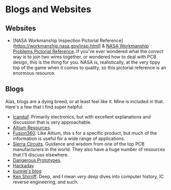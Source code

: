 # Blogs and Websites


## Websites

* [NASA Workmanship Inspection Pictorial
  Reference](https://workmanship.nasa.gov/insp.html] & [NASA Workmanship
  Problems Pictorial Reference](https://nepp.nasa.gov/index.cfm/5575).
  If you've ever wondered what the _correct_ way is to join two wires
  together, or wondered how to deal with PCB design, this is the thing
  for you. NASA is, realistically, at the very tippy top of the game
  when it comes to quality, so this pictorial reference is an enormous
  resource.
  
## Blogs

Alas, blogs are a dying breed, or at least feel like it. Mine is included in
that. Here's a few that I find super helpful:

* [lcamtuf](https://lcamtuf.substack.com). Primarily electronics, but with
  excellent explanations and discussion that is very approachable.
* [Altium Resources](https://resources.altium.com/).
* [Fusion360](https://www.autodesk.com/products/fusion-360/blog). Like Altium,
  this s for a specific product, but much of the information is useful for a
  wide range of applications.
* [Sierra Circuits](https://www.protoexpress.com/blog/). Guidance and wisdom
  from one of the top PCB manufacturers in the world. They also have a huge
  number of resources that I'll discuss elsewhere.
* [Dangerous Prototypes](http://dangerousprototypes.com/blog/).
* [Hackaday](https://hackaday.com/)
* [bunnie's blog](https://www.bunniestudios.com/)
* [Ken Shirriff](https://www.righto.com/). Deep, and I mean _very deep_ dives
  into computer history, IC reverse engineering, and such.